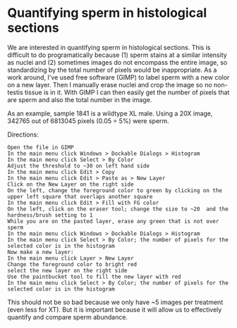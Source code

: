 # Quantifying sperm in histological sections

We are interested in quantifying sperm in histological sections. This is difficult to do programatically because (1) sperm stains at a similar intensity as nuclei and (2) sometimes images do not encompass the entire image, so standardizing by the total number of pixels would be inappropriate. As a work around, I've used free software (GIMP) to label sperm with a new color on a new layer. Then I manually erase nuclei and crop the image so no non-testis tissue is in it.  With GIMP I can then easily get the number of pixels that are sperm and also the total number in the image. 

As an example, sample 1841 is a wildtype XL male. Using a 20X image, 342765 out of 6813045 pixels (0.05 = 5%) were sperm. 

Directions:
```
Open the file in GIMP
In the main menu click Windows > Dockable Dialogs > Histogram
In the main menu click Select > By Color 
Adjust the threshold to ~30 on left hand side
In the main menu click Edit > Copy
In the main menu click Edit > Paste as > New Layer
Click on the New Layer on the right side
On the left, change the foreground color to green by clicking on the upper left square that overlaps another square
In the main menu click Edit > Fill with FG color
On the left, click on the eraser tool; change the size to ~20  and the hardness/brush setting to 1
While you are on the pasted layer, erase any green that is not over sperm
In the main menu click Windows > Dockable Dialogs > Histogram
In the main menu click Select > By Color; the number of pixels for the selected color is in the histogram
Now make a new layer:
In the main menu click Layer > New Layer
Change the foreground color to bright red
select the new layer on the right side
Use the paintbucket tool to fill the new layer with red
In the main menu click Select > By Color; the number of pixels for the selected color is in the histogram
```

This should not be so bad because we only have ~5 images per treatment (even less for XT). But it is important because it will allow us to effectively quantify and compare sperm abundance.
